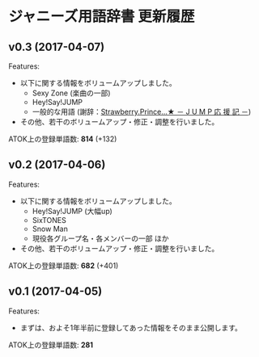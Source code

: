 ジャニーズ用語辞書 更新履歴
========

## v0.3 (2017-04-07)

Features:

* 以下に関する情報をボリュームアップしました。
	* Sexy Zone (楽曲の一部)
	* Hey!Say!JUMP
	* 一般的な用語 (謝辞：[Strawberry.Prince...★ － J U M P 応 援 記 －](http://jump05.blog99.fc2.com/))
* その他、若干のボリュームアップ・修正・調整を行いました。

ATOK上の登録単語数: **814** (+132)


## v0.2 (2017-04-06)

Features:

* 以下に関する情報をボリュームアップしました。
	* Hey!Say!JUMP (大幅up)
	* SixTONES
	* Snow Man
	* 現役各グループ名・各メンバーの一部 ほか
* その他、若干のボリュームアップ・修正・調整を行いました。

ATOK上の登録単語数: **682** (+401)


## v0.1 (2017-04-05)

Features:

* まずは、およそ1年半前に登録してあった情報をそのまま公開します。

ATOK上の登録単語数: **281**